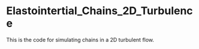 # Elastointertial_Chains_2D_Turbulence
This is the code for simulating chains in a 2D turbulent flow.
